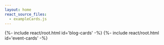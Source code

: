 ```yaml
---
layout: home
react_source_files:
  - exampleCards.js
---
```


{%- include react/root.html id='blog-cards' -%}
{%- include react/root.html id='event-cards' -%}
